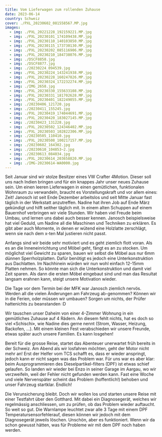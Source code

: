 ```yaml
---
title: Vom Lieferwagen zum rollenden Zuhause
date: 2023-06-14
country: Schweiz
cover: ./PXL_20230602_081558567.MP.jpg
images:
  - img: ./PXL_20221228_192159221.MP.jpg
  - img: ./PXL_20230101_174109438.MP.jpg
  - img: ./PXL_20230110_140103850.MP.jpg
  - img: ./PXL_20230115_173730130.MP.jpg
  - img: ./PXL_20230202_085116906.MP.jpg
  - img: ./PXL_20230210_184738076.MP.jpg
  - img: ./DSCF8858.jpg
  - img: ./DSCF8877.jpg
  - img: ./20230224_094539.jpg
  - img: ./PXL_20230224_143241938.MP.jpg
  - img: ./PXL_20230228_160247826.MP.jpg
  - img: ./PXL_20230324_172232274.MP.jpg
  - img: ./IMG_2658.jpg
  - img: ./PXL_20230330_155633108.MP.jpg
  - img: ./PXL_20230331_181702628.MP.jpg
  - img: ./PXL_20230401_182249055.MP.jpg
  - img: ./20230406_121720.jpg
  - img: ./20230411_155245.jpg
  - img: ./PXL_20230419_174044691.MP.jpg
  - img: ./PXL_20230420_183027145.MP.jpg
  - img: ./20230423_131228.jpg
  - img: ./PXL_20230502_124346402.MP.jpg
  - img: ./PXL_20230503_102822306.MP.jpg
  - img: ./20230505_110410.jpg
  - img: ./PXL_20230508_100217157.MP.jpg
  - img: ./20230602_164302.jpg
  - img: ./20230610_104853~2.jpg
  - img: ./20230613_084034.jpg
  - img: ./PXL_20230614_203658820.MP.jpg
  - img: ./IMG-20230614-WA0000.jpg
---
```

Seit Januar sind wir stolze Besitzer eines VW Crafter 4Motion. Dieser soll uns nach Indien bringen und für ein knappes Jahr unser neues Zuhause sein. Um einen leeren Lieferwagen in einen gemütlichen, funktionalen Wohnraum zu verwandeln, braucht es Vorstellungskraft und vor allem eines: Zeit! Janosch ist seit Ende Dezember arbeitslos und seit Mitte Januar fast täglich in der Werkstatt anzutreffen. Nadine hat ihren Job auf Ende März gekündigt und hilft seither täglich mit.  In einem alten Schuppen auf einem Bauernhof verbringen wir viele Stunden. Wir haben viel Freude beim Umbau, und lernen uns dabei auch besser kennen. Janosch beispielsweise hat viel Geduld, um Nadine all die Maschinen und Techniken zu erklären. Es gibt aber auch Momente, in denen er wütend eine Holzlatte zerschlägt, wenn sie nach dem x-ten Mal justieren nicht passt.

Anfangs sind wir beide sehr motiviert und es geht ziemlich flott voran. Als es an die Inneneinrichtung und Möbel geht, fängt es an zu stocken. Um möglichst viel Gewicht zu sparen, bauen wir selbst die Möbel aus nur 6mm dünnen Sperrholzplatten. Dafür benötigt es jedoch eine Unterkonstruktion aus Dachlatten. Im Nachhinein würden wir nun wohl einfach 12-15mm Platten nehmen. So könnte man sich die Unterkonstruktion und damit viel Zeit sparen. Als dann die ersten Möbel eingebaut sind und man das Resultat langsam erahnen kann, steigt unsere Motivation wieder.

Die Tage vor dem Termin bei der MFK war Janosch ziemlich nervös. Werden all die vielen Änderungen am Fahrzeug ab-genommen?  Können  wir  in die Ferien, oder müssen wir umbauen? Sorgen um nichts, der Prüfer hattenichts zu beanstanden :D

Wir tauschen unser Daheim von einer 4-Zimmer Wohnung in ein gemütliches Zuhause auf 4 Rädern. An diesem fehlt nichts, hat es doch so viel «Schischi», wie Nadine dies gerne nennt (Strom, Wasser, Heizung, Backofen, …). Mit einem kleinen Fest verabschieden wir unsere Freunde, etwas später auch unsere Familien. Es kann losgehen!

Bereit für die grosse Reise, startet das Abenteuer unerwartet früh bereits in der Schweiz. Am Abend als wir losfahren möchten, geht der Motor nicht mehr an! Erst der Helfer vom TCS schafft es, dass er wieder anspringt, jedoch kann er nicht sagen was das Problem war. Für uns war es aber klar: beim Ausprogrammieren des Dieselpartikel-filters (DPF) ist etwas schief gelaufen. So landen wir wieder bei Enzo in seiner Garage im Aargau, wo wir verzweifeln, weil der Fehler nicht gefunden werden kann. Fast eine Woche und viele Nervenspäter scheint das Problem (hoffentlich!) behoben und unser Fahrzeug startklar. Endlich!

Die Verunsicherung bleibt. Doch wir wollen los und starten unsere Reise mit einer Testfahrt über den Gotthard. Mit dabei ein Diagnosegerät, welches wir regelmässig anschliessen, um zu prüfen, ob das Problem wieder auftaucht. So weit so gut. Die Warnlampe leuchtet zwar alle 3 Tage mit einem DPF Temperatursensorfehlerauf, diesen können wir jedoch mit dem Diagnosegerät jeweils löschen. Unschön, aber es funktioniert. Wenn wir da schon gewusst hätten, was für Probleme wir mit dem DPF noch haben werden.
